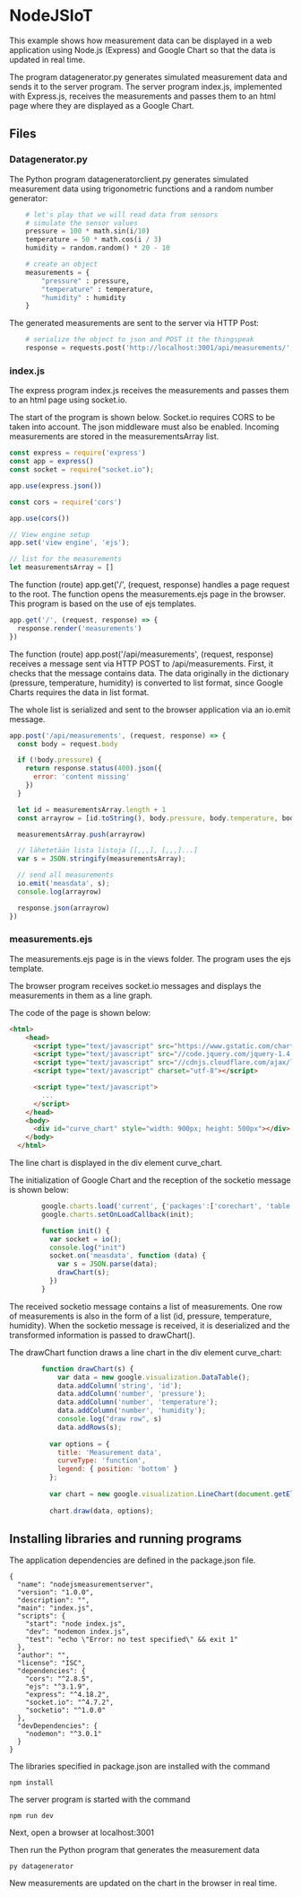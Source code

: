 # NodeJSIoT

This example shows how measurement data can be displayed in a web application using Node.js (Express) and Google Chart so that the data is updated in real time.

The program datagenerator.py generates simulated measurement data and sends it to the server program. The server program index.js, implemented with Express.js, receives the measurements and passes them to an html page where they are displayed as a Google Chart.

## Files

### Datagenerator.py

The Python program datageneratorclient.py generates simulated measurement data using trigonometric functions and a random number generator:

```python
    # let's play that we will read data from sensors
    # simulate the sensor values
    pressure = 100 * math.sin(i/10)
    temperature = 50 * math.cos(i / 3)
    humidity = random.random() * 20 - 10

    # create an object
    measurements = { 
        "pressure" : pressure,
        "temperature" : temperature,
        "humidity" : humidity
    }
```

The generated measurements are sent to the server via HTTP Post:

```python
    # serialize the object to json and POST it the thingspeak
    response = requests.post('http://localhost:3001/api/measurements/', json=measurements)
```

### index.js

The express program index.js receives the measurements and passes them to an html page using socket.io.

The start of the program is shown below. Socket.io requires CORS to be taken into account. The json middleware must also be enabled. Incoming measurements are stored in the measurementsArray list.

```javascript
const express = require('express')
const app = express()
const socket = require("socket.io");

app.use(express.json())

const cors = require('cors')

app.use(cors())

// View engine setup
app.set('view engine', 'ejs');

// list for the measurements
let measurementsArray = []
```

The function (route) app.get('/', (request, response) handles a page request to the root. The function opens the measurements.ejs page in the browser. This program is based on the use of ejs templates.

```javascript
app.get('/', (request, response) => {
  response.render('measurements')
})
```

The function (route) app.post('/api/measurements', (request, response) receives a message sent via HTTP POST to /api/measurements. First, it checks that the message contains data. The data originally in the dictionary (pressure, temperature, humidity) is converted to list format, since Google Charts requires the data in list format.

The whole list is serialized and sent to the browser application via an io.emit message.

```javascript
app.post('/api/measurements', (request, response) => {
  const body = request.body

  if (!body.pressure) {
    return response.status(400).json({ 
      error: 'content missing' 
    })
  }

  let id = measurementsArray.length + 1
  const arrayrow = [id.toString(), body.pressure, body.temperature, body.humidity]

  measurementsArray.push(arrayrow)

  // lähetetään lista listoja [[,,,], [,,,]...]
  var s = JSON.stringify(measurementsArray);

  // send all measurements
  io.emit('measdata', s);
  console.log(arrayrow)

  response.json(arrayrow)
})  
```

### measurements.ejs

The measurements.ejs page is in the views folder. The program uses the ejs template.

The browser program receives socket.io messages and displays the measurements in them as a line graph.

The code of the page is shown below:

```html
<html>
    <head>
      <script type="text/javascript" src="https://www.gstatic.com/charts/loader.js"></script>
      <script type="text/javascript" src="//code.jquery.com/jquery-1.4.2.min.js"></script>
      <script type="text/javascript" src="//cdnjs.cloudflare.com/ajax/libs/socket.io/4.4.0/socket.io.min.js"></script>
      <script type="text/javascript" charset="utf-8"></script>    

      <script type="text/javascript">
        ...
      </script>
    </head>
    <body>
      <div id="curve_chart" style="width: 900px; height: 500px"></div>
    </body>
  </html>
```

The line chart is displayed in the div element curve_chart.

The initialization of Google Chart and the reception of the socketio message is shown below:

```javascript
        google.charts.load('current', {'packages':['corechart', 'table']});
        google.charts.setOnLoadCallback(init);

        function init() {
          var socket = io();
          console.log("init")
          socket.on('measdata', function (data) {
            var s = JSON.parse(data);
            drawChart(s);
          })
        }
```

The received socketio message contains a list of measurements. One row of measurements is also in the form of a list (id, pressure, temperature, humidity). When the socketio message is received, it is deserialized and the transformed information is passed to drawChart().

The drawChart function draws a line chart in the div element curve_chart:

```javascript
        function drawChart(s) {
            var data = new google.visualization.DataTable();
            data.addColumn('string', 'id');
            data.addColumn('number', 'pressure');
            data.addColumn('number', 'temperature');
            data.addColumn('number', 'humidity');
            console.log("draw row", s)
            data.addRows(s);
  
          var options = {
            title: 'Measurement data',
            curveType: 'function',
            legend: { position: 'bottom' }
          };
  
          var chart = new google.visualization.LineChart(document.getElementById('curve_chart'));
  
          chart.draw(data, options);
```

## Installing libraries and running programs

The application dependencies are defined in the package.json file. 

```
{
  "name": "nodejsmeasurementserver",
  "version": "1.0.0",
  "description": "",
  "main": "index.js",
  "scripts": {
    "start": "node index.js",
    "dev": "nodemon index.js",
    "test": "echo \"Error: no test specified\" && exit 1"
  },
  "author": "",
  "license": "ISC",
  "dependencies": {
    "cors": "^2.8.5",
    "ejs": "^3.1.9",
    "express": "^4.18.2",
    "socket.io": "^4.7.2",
    "socketio": "^1.0.0"
  },
  "devDependencies": {
    "nodemon": "^3.0.1"
  }
}
```

The libraries specified in package.json are installed with the command
```
npm install
```

The server program is started with the command
```
npm run dev
```

Next, open a browser at localhost:3001

Then run the Python program that generates the measurement data
```
py datagenerator
```

New measurements are updated on the chart in the browser in real time.
